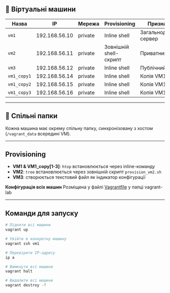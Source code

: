 ## 🚀 Віртуальні машини

| Назва        | IP                | Мережа         | Provisioning           | Призначення               |
|--------------|-------------------|----------------|-------------------------|---------------------------|
| `vm1`        | 192.168.56.10     | private        | Inline shell            | Загальнодоступний сервер  |
| `vm2`        | 192.168.56.11     | private        | Зовнішній shell-скрипт  | Приватний сервер          |
| `vm3`        | 192.168.56.12     | private        | Inline shell            | Публічний сервер          |
| `vm1_copy1`  | 192.168.56.14     | private        | Inline shell            | Копія VM1                 |
| `vm1_copy2`  | 192.168.56.15     | private        | Inline shell            | Копія VM1                 |
| `vm1_copy3`  | 192.168.56.16     | private        | Inline shell            | Копія VM1                 |

---

## 📁 Спільні папки

Кожна машина має окрему спільну папку, синхронізовану з хостом (`/vagrant_data` всередині VM).

---

## Provisioning

- **VM1 & VM1_copy[1-3]**: `htop` встановлюється через inline-команду
- **VM2**: `tree` встановлюється через зовнішній скрипт `provision_vm2.sh`
- **VM3**: створюється текстовий файл як індикатор конфігурації

**Конфігурація всіх машин**
Розміщена у файлі [Vagrantfile](vagrant-lab/Vagrantfile) у папці vagrant-lab

---

## Команди для запуску

```bash
# Підняти всі машини
vagrant up

# Увійти в конкретну машину
vagrant ssh vm1

# Перевірити IP-адресу
ip a

# Вимкнути всі машини
vagrant halt

# Видалити всі машини
vagrant destroy -f